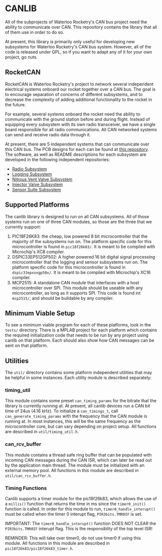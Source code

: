 # CANLIB

All of the subprojects of Waterloo Rocketry's CAN bus project need the
ability to communicate over CAN. This repository contains the library that all
of them use in order to do so.

At present, this library is primarily only useful for developing new subsystems
for Waterloo Rocketry's CAN bus system. However, all of the code is released
under GPL, so if you want to adapt any of it for your own project, go nuts.

## RocketCAN

RocketCAN is Waterloo Rocketry's project to network several independent electrical
systems onboard our rocket together over a CAN bus. The goal is to encourage
separation of concerns of different subsystems, and to decrease the complexity
of adding additional functionality to the rocket in the future.

For example, several systems onboard the rocket need the ability to communicate
with the ground station before and during flight. Instead of equipping every
subsystem with its own radio transceiver, we have a single board responsible for
all radio communications. All CAN networked systems can send and receive radio
data through it.

At present, there are 5 independent systems that can communicate over this
CAN bus. The PCB designs for each can be found at [this repository](https://github.com/waterloo-rocketry/canhw.git). The software, as well as
README descriptions for each subsystem are developed in the following
independent repositories:

* [Radio Subsystem](https://github.com/waterloo-rocketry/cansw_radio)
* [Logging Subsystem](https://github.com/waterloo-rocketry/cansw_logger)
* [Nitrous Vent Valve Subsystem](https://github.com/waterloo-rocketry/cansw_vent)
* [Injector Valve Subsystem](https://github.com/waterloo-rocketry/cansw_injector)
* [Sensor Suite Subsystem](https://github.com/waterloo-rocketry/cansw_sensor)

## Supported Platforms

The canlib library is designed to run on all CAN subsystems. All of those systems
run on one of three CAN modules, so those are the three that we currently support:

1. PIC18F26K83: the cheap, low powered 8 bit microcontroller that the majority
of the subsystems run on. The platform specific code for this microcontroller is
found in `pic18f26k83/`. It is meant to be compiled with Microchip's XC8
compiler.
2. DSPIC33EP512GP502: A higher powered 16 bit digital signal processing
microcontroller that the logging and sensor subsystems run on. The platform
specific code for this microcontroller is found in `dspic33epxxxgp50x/`. It is
meant to be compiled with Microchip's XC16 compiler.
3. MCP2515: A standalone CAN module that interfaces with a host microcontroller
over SPI. This module should be useable with any microcontroller, as long as it
supports SPI. This code is found int `mcp2515/`, and should be buildable by any
compiler.

## Minimum Viable Setup

To see a minimum viable program for each of these platforms, look in the
`tests/` directory. There is a MPLAB project for each platform which contains
the required initialization code that needs to be run by any project using
canlib on that platform. Each should also show how CAN messages can be sent on
that platform.

## Utilities

The `util/` directory contains some platform independent utilities that may be
helpful in some instances. Each utility module is described separately:

### timing\_util

This module contains some preset `can_timing_params` for the bitrate that the
library is currently running at. At present, all canlib devices run a CAN bit
time of 24us (4.16 kHz). To initialize a `can_timings_t`, call
`can_generate_timing_params` with the frequency that the CAN module is running
at. In most instances, this will be the same frequency as the microcontroller
core, but can vary depending on project setup. All functions are described in
`util/timing_util.h`.

### can\_rcv\_buffer

This module contains a thread safe ring buffer that can be populated with
incoming CAN messages during the CAN ISR, which can later be read out by the
application main thread. The module must be initialized with an external memory
pool. All functions in this module are described in `util/can_rcv_buffer.h`.

### Timing Functions

Canlib supports a timer module for the pic18f26k83, which allows the use of a 
`millis()` function that returns the time in ms since the `timer0_init()` 
function is called. In order for this module to run, `timer0_handle_interupt()` 
must be called when the timer 0 interupt flag, `PIR3bits.TMR0IF` is set.

IMPORTANT: The `timer0_handle_interupt()` function DOES NOT CLEAR the 
`PIR3bits.TMR0IF` interupt flag. This is the responsiblity of the top level ISR!

REMINDER: This will take over timer0, do not use timer0 if using this module.
 All functions in this module are described in `pic18f26k83/pic18f26k83_timer.h`.
